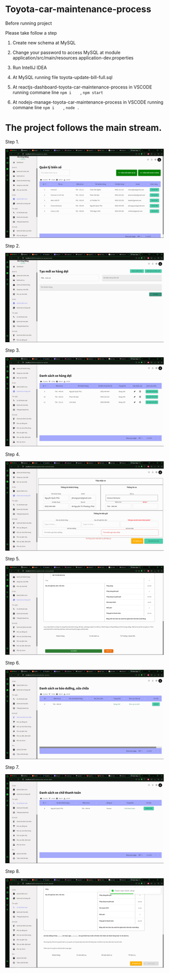 # Toyota-car-maintenance-process

Before running project

Please take follow a step

1. Create new schema at MySQL

2. Change your password to access MySQL at module application/src/main/resources application-dev.properties

3. Run IntelliJ IDEA 

4. At MySQL running file toyota-update-bill-full.sql

5. At reactjs-dashboard-toyota-car-maintenance-process in VSCODE running commane line
 ` npm i	 `,  ` npm start	 `

6. At nodejs-manage-toyota-car-maintenance-process in VSCODE running commane line 
 ` npm i	 `,  ` node .	 `


# The project follows the main stream.

Step 1. 

![Main Stream Image](img-step/Step-1.png)

Step 2.

![Main Stream Image](img-step/Step-2.png)

Step 3.

![Main Stream Image](img-step/Step-3.png)

Step 4.

![Main Stream Image](img-step/Step-4.png)

Step 5. 

![Main Stream Image](img-step/Step-5.png)

Step 6.

![Main Stream Image](img-step/Step-6.png)

Step 7.

![Main Stream Image](img-step/Step-7.png)

Step 8.


![Main Stream Image](img-step/Step-8.png)


